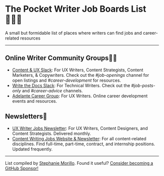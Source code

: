 
# The Pocket Writer Job Boards List 🧑🏻‍💻
A small but formidable list of places where writers can find jobs and career-related resources

---

## Online Writer Community Groups🤳🏽

- [Content & UX Slack](https://contentandux.org/join.html): For UX Writers, Content Strategists, Content Marketers, & Copywriters. Check out the _#job-openings_ channel for open listings and _#career-development_ for resources.
- [Write the Docs Slack](https://www.writethedocs.org/slack/): For Technical Writers. Check out the _#job-posts-only_ and _#career-advice_ channels.
- [Adelante Career Group](https://www.notion.so/Glad-you-re-here-bd8ed804e44543cf8004d96e93e8e766): For UX Writers. Online career development events and resources.

## Newsletters📨
- [UX Writer Jobs Newsletter](https://uxwriterjobs.uxwriterscollective.com/newsletter): For UX Writers, Content Designers, and Content Strategists. Delivered monthly.
- [Content Writing Jobs Website & Newsletter](https://contentwritingjobs.com/): For all content-related disciplines. Find full-time, part-time, contract, and internship positions. Updated frequently.

---

List compiled by [Stephanie Morillo](https://www.stephaniemorillo.co/links). Found it useful? [Consider becoming a GitHub Sponsor!](https://www.github.com/sponsors/rubymorillo)
